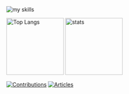 <img alt="my skills" src="https://skillicons.dev/icons?i=rails,nuxtjs,neovim,dart,flutter,go,nestjs,nextjs,rust,electron,ansible" />

<p align="left"> 
  <img alt="Top Langs" height="150px" src="https://github-readme-stats-private-reisuta-isvz.vercel.app/api/top-langs/?username=reisuta&layout=compact&show_icons=true&theme=synthwave" />
  <img alt="stats" height="150px" src="https://github-readme-stats-private-reisuta-isvz.vercel.app/api?username=reisuta&hide=stars&show_icons=true&theme=gruvbox" />
</p>

[![Contributions](https://badgen.org/img/qiita/reisuta/contributions?style=plastic)](https://qiita.com/reisuta)
[![Articles](https://badgen.org/img/qiita/reisuta/articles?style=plastic)](https://qiita.com/reisuta)
